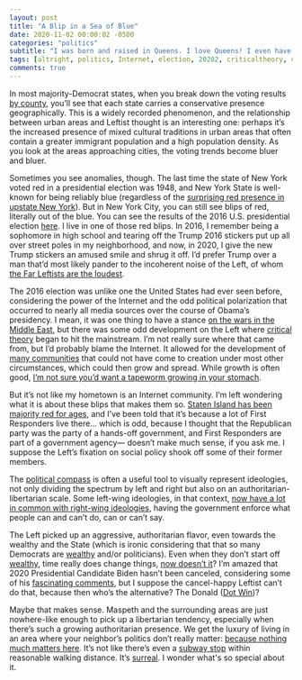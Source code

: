 ```yaml
---
layout: post
title: "A Blip in a Sea of Blue"
date: 2020-11-02 00:00:02 -0500
categories: "politics"
subtitle: "I was born and raised in Queens. I love Queens! I even have a patch with the name on the sleeve of my denim jacket."
tags: [altright, politics, Internet, election, 20202, criticaltheory, cancel]
comments: true
---
```

In most majority-Democrat states, when you break down the voting results <a href="https://www.nytimes.com/elections/2016/results/new-york" target="_blank">by county</a>, you’ll see that each state carries a conservative presence geographically. This is a widely recorded phenomenon, and the relationship between urban areas and Leftist thought is an interesting one: perhaps it’s the increased presence of mixed cultural traditions in urban areas that often contain a greater immigrant population and a high population density. As you look at the areas approaching cities, the voting trends become bluer and bluer.<!-- more -->

Sometimes you see anomalies, though. The last time the state of New York voted red in a presidential election was 1948, and New York State is well-known for being reliably blue (regardless of the <a href="https://en.wikipedia.org/wiki/Politics_of_Upstate_New_York" target="_blank">surprising red presence in upstate New York</a>). But in New York City, you can still see blips of red, literally out of the blue. You can see the results of the 2016 U.S. presidential election <a href="{{ site. url }}/politics/2020/10/18/2016-presidental-voting-data/" target="_blank">here</a>. I live in one of those red blips. In 2016, I remember being a sophomore in high school and tearing off the Trump 2016 stickers put up all over street poles in my neighborhood, and now, in 2020, I give the new Trump stickers an amused smile and shrug it off. I’d prefer Trump over a man that’d most likely pander to the incoherent noise of the Left, of whom <a href="https://www.washingtonpost.com/magazine/2020/01/21/i-was-60s-socialist-todays-progressives-are-danger-repeating-my-generations-mistakes/?arc404=true" target="_blank">the Far Leftists are the loudest</a>.

The 2016 election was unlike one the United States had ever seen before, considering the power of the Internet and the odd political polarization that occurred to nearly all media sources over the course of Obama’s presidency. I mean, it was one thing to have a stance <a href="https://www.huffpost.com/entry/democrats-foreign-policy-2020_n_5aa959dbe4b0f4aaa112ef0f" target="_blank">on the wars in the Middle East</a>, but there was some odd development on the Left where <a href="https://iep.utm.edu/frankfur/" target="_blank">critical theory</a> began to hit the mainstream. I’m not really sure where that came from, but I’d probably blame the Internet. It allowed for the development of <a href="https://www.4chan.org/" target="_blank">many communities</a> that could not have come to creation under most other circumstances, which could then grow and spread. While growth is often good, <a href="https://en.wikipedia.org/wiki/Cult_of_personality" target="_blank">I’m not sure you’d want a tapeworm growing in your stomach</a>.

But it’s not like my hometown is an Internet community. I’m left wondering what it is about these blips that makes them so. <a href="https://www.city-journal.org/html/new-yorks-red-borough-15652.html" target="_blank">Staten Island has been majority red for ages</a>, and I’ve been told that it’s because a lot of First Responders live there… which is odd, because I thought that the Republican party was the party of a hands-off government, and First Responders are part of a government agency— doesn’t make much sense, if you ask me. I suppose the Left’s fixation on social policy shook off some of their former members.

The <a href="https://www.politicalcompass.org/" target="_blank">political compass</a> is often a useful tool to visually represent ideologies, not only dividing the spectrum by left and right but also on an authoritarian-libertarian scale. Some left-wing ideologies, in that context, <a href="https://mnrepublic.com/3275/opinion/the-dangers-of-cult-like-behavior-on-the-far-left-and-far-right/" target="_blank">now have a lot in common with right-wing ideologies</a>, having the government enforce what people can and can’t do, can or can’t say.

The Left picked up an aggressive, authoritarian flavor, even towards the wealthy and the State (which is ironic considering that that so many Democrats are <a href="https://en.wikipedia.org/wiki/Limousine_liberal" target="_blank">wealthy</a> and/or politicians). Even when they don’t start off <a href="https://www.youtube.com/watch?v=ee8GedvPmBU" target="_blank">wealthy</a>, time really does change things, <a href="https://www.forbes.com/sites/danalexander/2019/08/14/heres-the-net-worth-of-every-2020-presidential-candidate/?sh=6f465cbe37c5" target="_blank">now doesn’t it</a>? I’m amazed that 2020 Presidential Candidate Biden hasn’t been canceled, considering some of his <a href="https://www.youtube.com/watch?v=idpevmeoK1A" target="_blank">fascinating comments</a>, but I suppose the cancel-happy Leftist can’t do that, because then who’s the alternative? The Donald (<a href="https://thedonald.win/" target="_blank">Dot Win</a>)?

Maybe that makes sense. Maspeth and the surrounding areas are just nowhere-like enough to pick up a libertarian tendency, especially when there’s such a growing authoritarian presence. We get the luxury of living in an area where your neighbor’s politics don’t really matter: <a href="https://64.media.tumblr.com/a28674af2e03f1fdff45b0b6a142cf83/tumblr_n42uydErbn1s4df8ko1_1280.png" target="_blank">because nothing much matters here</a>. It’s not like there’s even a <a href="https://new.mta.info/map/5256" target="_blank">subway stop</a> within reasonable walking distance. It’s <a href="https://www.youtube.com/watch?v=wtPBOwE0Qn0" target="_blank">surreal</a>. I wonder what's so special about it.
